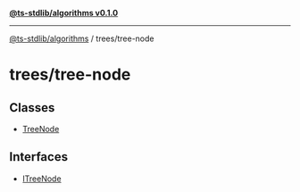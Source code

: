 [**@ts-stdlib/algorithms v0.1.0**](../../README.md)

***

[@ts-stdlib/algorithms](../../README.md) / trees/tree-node

# trees/tree-node

## Classes

- [TreeNode](classes/TreeNode.md)

## Interfaces

- [ITreeNode](interfaces/ITreeNode.md)
